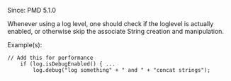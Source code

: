 Since: PMD 5.1.0

Whenever using a log level, one should check if the loglevel is actually enabled, or
otherwise skip the associate String creation and manipulation.

Example(s):
```
// Add this for performance
    if (log.isDebugEnabled() { ...
        log.debug("log something" + " and " + "concat strings");
```
